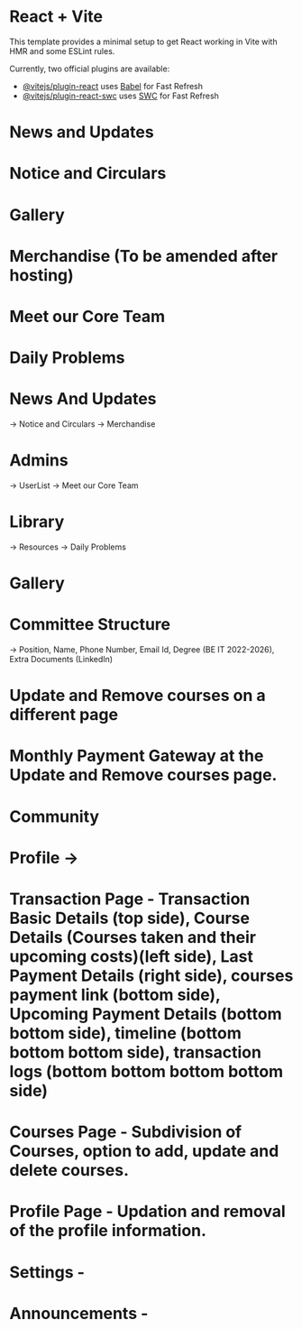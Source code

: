 # React + Vite

This template provides a minimal setup to get React working in Vite with HMR and some ESLint rules.

Currently, two official plugins are available:

- [@vitejs/plugin-react](https://github.com/vitejs/vite-plugin-react/blob/main/packages/plugin-react/README.md) uses [Babel](https://babeljs.io/) for Fast Refresh
- [@vitejs/plugin-react-swc](https://github.com/vitejs/vite-plugin-react-swc) uses [SWC](https://swc.rs/) for Fast Refresh


# News and Updates
# Notice and Circulars
# Gallery
# Merchandise (To be amended after hosting)
# Meet our Core Team
# Daily Problems

# News And Updates
 -> Notice and Circulars
 -> Merchandise
# Admins
 -> UserList
 -> Meet our Core Team
# Library
 -> Resources
 -> Daily Problems
# Gallery


# Committee Structure 
 -> Position, Name, Phone Number, Email Id, Degree (BE IT 2022-2026), Extra Documents (LinkedIn)



# Update and Remove courses on a different page
# Monthly Payment Gateway at the Update and Remove courses page.
# Community

# Profile -> 
 # Transaction Page - Transaction Basic Details (top side), Course Details (Courses taken and their upcoming costs)(left side), Last Payment Details (right side), courses payment link (bottom side), Upcoming Payment Details (bottom bottom side), timeline (bottom bottom bottom side), transaction logs (bottom bottom bottom bottom side)
 # Courses Page - Subdivision of Courses, option to add, update and delete courses.
 # Profile Page - Updation and removal of the profile information.
 # Settings - 
 # Announcements - 
